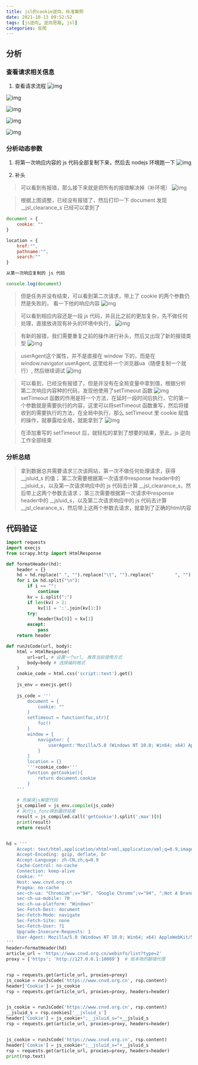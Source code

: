 ```yaml
---
title: jsl的cookie逆向，标准案例
date: 2021-10-13 09:52:52
tags: [js逆向, 逆向思路, jsl]
categories: 反爬
---
```


## 分析
### 查看请求相关信息

1. 查看请求流程
![img](https://gitee.com/PineKer/myfiles/raw/master/blog/20211013100136_1.png)

![img](https://gitee.com/PineKer/myfiles/raw/master/blog/20211013100136_2.png)

![img](https://gitee.com/PineKer/myfiles/raw/master/blog/20211013100136_3.png)

![img](https://gitee.com/PineKer/myfiles/raw/master/blog/20211013100136_4.png)

![img](https://gitee.com/PineKer/myfiles/raw/master/blog/20211013100136_5.png)

### 分析动态参数
1. 将第一次响应内容的 js 代码全部复制下来，然后去 nodejs 环境跑一下
![img](https://gitee.com/PineKer/myfiles/raw/master/blog/20211013100136_6.png)

2. 补头
> 可以看到有报错，那么接下来就是把所有的报错解决掉（补环境）
![img](https://gitee.com/PineKer/myfiles/raw/master/blog/20211013100136_7.png)

> 根据上图调整，已经没有报错了，然后打印一下 document 发现 __jsl_clearance_s 已经可以拿到了
```javascript
document = {
    cookie: ""
}

location = {
    href:"",
    pathname:"",
    search:""
}

从第一次响应复制的 js 代码

console.log(document)

```

> 但是任务并没有结束，可以看到第二次请求，带上了 cookie 的两个参数仍然是失败的，
> 看一下他的响应内容
![img](https://gitee.com/PineKer/myfiles/raw/master/blog/20211013100136_8.png)

> 可以看到相应内容还是一段 js 代码，并且比之前的更加复杂，先不做任何处理，直接放进现有补头的环境中执行，
![img](https://gitee.com/PineKer/myfiles/raw/master/blog/20211013100136_13.png)

> 有新的报错，我们需要重复之前的操作进行补头，然后又出现了新的报错类型
![img](https://gitee.com/PineKer/myfiles/raw/master/blog/20211013100136_9.png)

> userAgent这个属性，并不是直接在 window 下的，而是在 window.navigator.userAgent, 这里给补一个浏览器ua（随便复制一个就行）, 然后继续调试
![img](https://gitee.com/PineKer/myfiles/raw/master/blog/20211013100136_10.png)

> 可以看到，已经没有报错了，但是并没有在全局变量中拿到值，根据分析 第二次响应内容种的代码，发现他使用了setTimeout 函数
![img](https://gitee.com/PineKer/myfiles/raw/master/blog/20211013100136_11.png)
> setTimeout 函数的作用是将一个方法，在延时一段时间后执行，它的第一个参数就是需要执行的内容，这里可以将setTimeout 函数重写，然后将接收到的需要执行的方法，在全局中执行，那么 setTimeout 里 cookie 赋值的操作，就暴露给全局，就能拿到了
![img](https://gitee.com/PineKer/myfiles/raw/master/blog/20211013100136_12.png)

> 在添加重写的 setTimeout 后，就轻松的拿到了想要的结果，至此，js 逆向工作全部结束

### 分析总结
> 拿到数据总共需要请求三次该网站，第一次不做任何处理请求，获得 __jsluid_s 的值；
> 第二次需要根据第一次请求中response header中的 __jsluid_s，以及第一次请求响应中的 js 代码去计算 __jsl_clearance_s，然后带上这两个参数去请求；
> 第三次需要根据第一次请求中response header中的 __jsluid_s，以及第二次请求响应中的 js 代码去计算 __jsl_clearance_s，然后带上这两个参数去请求，就拿到了正确的html内容


## 代码验证
```python
import requests
import execjs
from scrapy.http import HtmlResponse

def formatHeader(hd):
    header = {}
    hd = hd.replace(" ", "").replace("\t", "").replace("        ", "")
    for i in hd.split("\n"):
        if i == "":
            continue
        kv = i.split(":")
        if len(kv) > 2:
            kv[1] = ':'.join(kv[1:])
        try:
            header[kv[0]] = kv[1]
        except:
            pass
    return header

def runJsCode(url, body):
    html = HtmlResponse(
        url=url, # 设置一个url, 推荐当前使用方式
        body=body # 选择编码格式
    )
    cookie_code = html.css('script::text').get()
    
    js_env = execjs.get()
    
    js_code = '''
        document = {
            cookie: ""
        }
        setTimeout = function(fuc,str){
            fuc()
        }
        window = {
            navigator: {
                userAgent:'Mozilla/5.0 (Windows NT 10.0; Win64; x64) AppleWebKit/537.36 (KHTML, like Gecko) Chrome/94.0.4606.71 Safari/537.36'
            }
        }
        location = {}
        '''+cookie_code+'''
        function getCookie(){
            return document.cookie
        }
    '''
    
    # 先编译js解密代码
    js_compiled = js_env.compile(js_code)
    # 执行js_func得到最终结果
    result = js_compiled.call('getCookie').split(';max')[0]
    print(result)
    return result


hd = '''
    Accept: text/html,application/xhtml+xml,application/xml;q=0.9,image/avif,image/webp,image/apng,*/*;q=0.8,application/signed-exchange;v=b3;q=0.9
    Accept-Encoding: gzip, deflate, br
    Accept-Language: zh-CN,zh;q=0.9
    Cache-Control: no-cache
    Connection: keep-alive
    Cookie: ""
    Host: www.cnvd.org.cn
    Pragma: no-cache
    sec-ch-ua: "Chromium";v="94", "Google Chrome";v="94", ";Not A Brand";v="99"
    sec-ch-ua-mobile: ?0
    sec-ch-ua-platform: "Windows"
    Sec-Fetch-Dest: document
    Sec-Fetch-Mode: navigate
    Sec-Fetch-Site: none
    Sec-Fetch-User: ?1
    Upgrade-Insecure-Requests: 1
    User-Agent: Mozilla/5.0 (Windows NT 10.0; Win64; x64) AppleWebKit/537.36 (KHTML, like Gecko) Chrome/94.0.4606.71 Safari/537.36
'''
header=formatHeader(hd)
article_url = 'https://www.cnvd.org.cn/webinfo/list?type=2'
proxy = {'https': 'http://127.0.0.1:10809'}  # 我本地的翻墙代理


rsp = requests.get(article_url, proxies=proxy)
js_cookie = runJsCode('https://www.cnvd.org.cn', rsp.content)
header['Cookie'] = js_cookie
rsp = requests.get(article_url, proxies=proxy, headers=header)


js_cookie = runJsCode('https://www.cnvd.org.cn', rsp.content)
__jsluid_s = rsp.cookies['__jsluid_s']
header['Cookie'] = js_cookie+";__jsluid_s="+__jsluid_s
rsp = requests.get(article_url, proxies=proxy, headers=header)


js_cookie = runJsCode('https://www.cnvd.org.cn', rsp.content)
header['Cookie'] = js_cookie+";__jsluid_s="+__jsluid_s
rsp = requests.get(article_url, proxies=proxy, headers=header)
print(rsp.text)

```